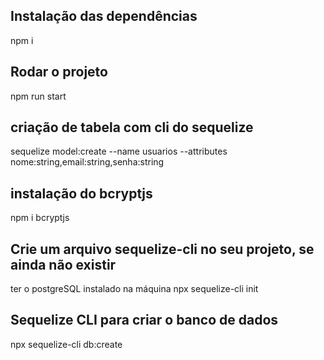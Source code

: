 ## Instalação das dependências
npm i

## Rodar o projeto
npm run start

## criação de tabela com cli do sequelize
sequelize model:create --name usuarios --attributes nome:string,email:string,senha:string

## instalação do bcryptjs
npm i bcryptjs

## Crie um arquivo sequelize-cli no seu projeto, se ainda não existir
ter o postgreSQL instalado na máquina
npx sequelize-cli init

## Sequelize CLI para criar o banco de dados
npx sequelize-cli db:create
